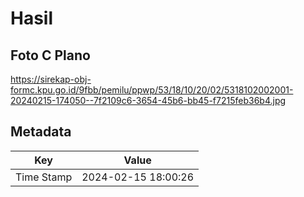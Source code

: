 # Hasil

## Foto C Plano

https://sirekap-obj-formc.kpu.go.id/9fbb/pemilu/ppwp/53/18/10/20/02/5318102002001-20240215-174050--7f2109c6-3654-45b6-bb45-f7215feb36b4.jpg


## Metadata

| Key        | Value               |
| ---------- | ------------------- |
| Time Stamp | 2024-02-15 18:00:26 |




